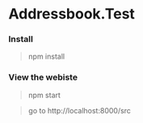 # Addressbook.Test

### Install

> npm install

### View the webiste
> npm start

> go to http://localhost:8000/src


